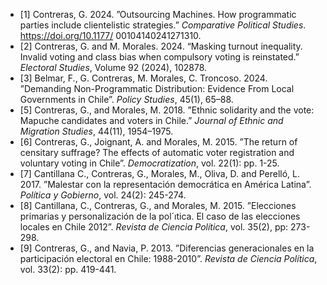 - [1] Contreras, G. 2024. ”Outsourcing Machines. How programmatic parties include clientelistic strategies.” *Comparative Political Studies*. https://doi.org/10.1177/
00104140241271310.
- [2] Contreras, G. and M. Morales. 2024. “Masking turnout inequality. Invalid voting and class bias when compulsory voting is reinstated.” *Electoral Studies*, Volume 92 (2024), 102878.
- [3] Belmar, F., G. Contreras, M. Morales, C. Troncoso. 2024. ”Demanding Non-Programmatic Distribution: Evidence From Local Governments in Chile”. *Policy Studies*, 45(1), 65–88.
- [5] Contreras, G., and Morales, M. 2018. ”Ethnic solidarity and the vote: Mapuche candidates and voters in Chile.” *Journal of Ethnic and Migration Studies*, 44(11), 1954–1975.
- [6] Contreras, G., Joignant, A. and Morales, M. 2015. ”The return of censitary suffrage? The effects of automatic voter registration and voluntary voting in Chile”. *Democratization*, vol. 22(1): pp. 1-25.
- [7] Cantillana C., Contreras, G., Morales, M., Oliva, D. and Perelló, L. 2017. ”Malestar con la representación democrática en América Latina”. *Política y Gobierno*, vol. 24(2): 245-274.
- [8] Cantillana, C., Contreras, G., and Morales, M. 2015. ”Elecciones primarias y personalización de la pol´ıtica. El caso de las elecciones locales en Chile 2012”. *Revista de Ciencia Política*, vol. 35(2), pp: 273-298.
- [9] Contreras, G., and Navia, P. 2013. ”Diferencias generacionales en la participación electoral en Chile: 1988-2010”. *Revista de Ciencia Política*, vol. 33(2): pp. 419-441.
